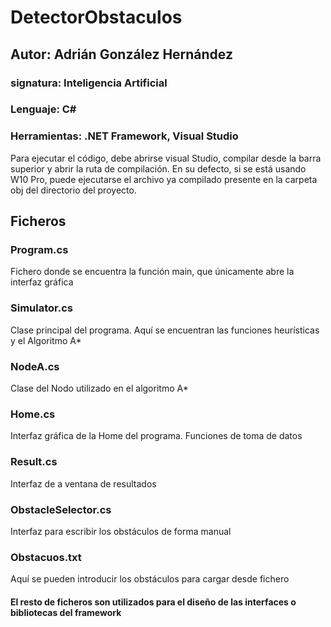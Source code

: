 # DetectorObstaculos

## Autor: Adrián González Hernández
### signatura: Inteligencia Artificial
### Lenguaje: C#
### Herramientas: .NET Framework, Visual Studio

Para ejecutar el código, debe abrirse visual Studio, compilar desde la barra superior y abrir la ruta de compilación. En su defecto, si se está usando W10 Pro, puede ejecutarse el archivo ya compilado
presente en la carpeta obj del directorio del proyecto.


## Ficheros

### Program.cs
Fichero donde se encuentra la función main, que únicamente abre la interfaz gráfica

### Simulator.cs
Clase principal del programa. Aquí se encuentran las funciones heurísticas y el Algoritmo A*

### NodeA.cs
Clase del Nodo utilizado en el algoritmo A*

### Home.cs
Interfaz gráfica de la Home del programa. Funciones de toma de datos

### Result.cs
Interfaz de a ventana de resultados

### ObstacleSelector.cs
Interfaz para escribir los obstáculos de forma manual

### Obstacuos.txt
Aquí se pueden introducir los obstáculos para cargar desde fichero

#### El resto de ficheros son utilizados para el diseño de las interfaces o bibliotecas del framework

